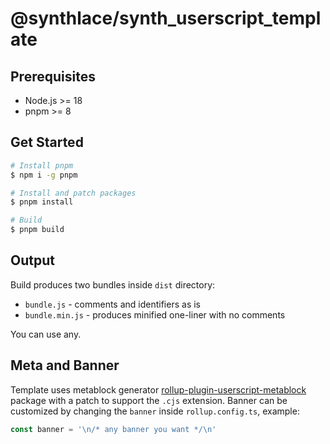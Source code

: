 # @synthlace/synth_userscript_template

## Prerequisites

- Node.js >= 18
- pnpm >= 8

## Get Started

```bash
# Install pnpm
$ npm i -g pnpm

# Install and patch packages
$ pnpm install

# Build
$ pnpm build
```

## Output

Build produces two bundles inside `dist` directory:

- `bundle.js` - comments and identifiers as is
- `bundle.min.js` - produces minified one-liner with no comments

You can use any.

## Meta and Banner

Template uses metablock generator [rollup-plugin-userscript-metablock](https://github.com/FlandreDaisuki/rollup-plugin-userscript-metablock/tree/master) package with a patch to support the `.cjs` extension.
Banner can be customized by changing the `banner` inside `rollup.config.ts`, example:

```js
const banner = '\n/* any banner you want */\n'
```

